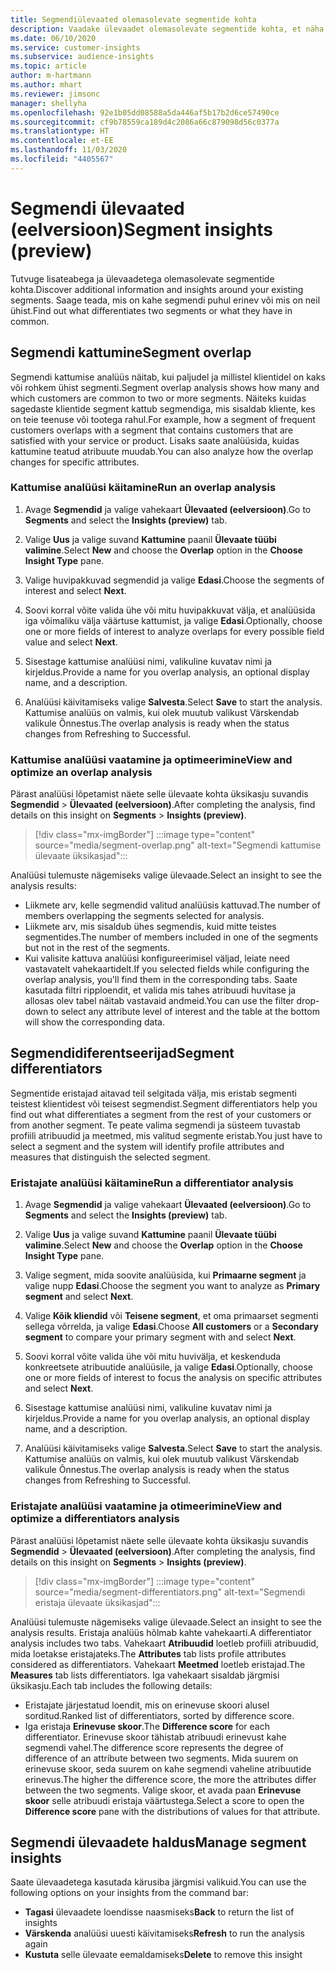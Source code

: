 ```yaml
---
title: Segmendiülevaated olemasolevate segmentide kohta
description: Vaadake ülevaadet olemasolevate segmentide kohta, et näha erinevusi ja sarnasusi.
ms.date: 06/10/2020
ms.service: customer-insights
ms.subservice: audience-insights
ms.topic: article
author: m-hartmann
ms.author: mhart
ms.reviewer: jimsonc
manager: shellyha
ms.openlocfilehash: 92e1b05dd08588a5da446af5b17b2d6ce57490ce
ms.sourcegitcommit: cf9b78559ca189d4c2086a66c879098d56c0377a
ms.translationtype: HT
ms.contentlocale: et-EE
ms.lasthandoff: 11/03/2020
ms.locfileid: "4405567"
---
```

# <a name="segment-insights-preview"></a><span data-ttu-id="bc910-103">Segmendi ülevaated (eelversioon)</span><span class="sxs-lookup"><span data-stu-id="bc910-103">Segment insights (preview)</span></span>

<span data-ttu-id="bc910-104">Tutvuge lisateabega ja ülevaadetega olemasolevate segmentide kohta.</span><span class="sxs-lookup"><span data-stu-id="bc910-104">Discover additional information and insights around your existing segments.</span></span> <span data-ttu-id="bc910-105">Saage teada, mis on kahe segmendi puhul erinev või mis on neil ühist.</span><span class="sxs-lookup"><span data-stu-id="bc910-105">Find out what differentiates two segments or what they have in common.</span></span>

## <a name="segment-overlap"></a><span data-ttu-id="bc910-106">Segmendi kattumine</span><span class="sxs-lookup"><span data-stu-id="bc910-106">Segment overlap</span></span>

<span data-ttu-id="bc910-107">Segmendi kattumise analüüs näitab, kui paljudel ja millistel klientidel on kaks või rohkem ühist segmenti.</span><span class="sxs-lookup"><span data-stu-id="bc910-107">Segment overlap analysis shows how many and which customers are common to two or more segments.</span></span> <span data-ttu-id="bc910-108">Näiteks kuidas sagedaste klientide segment kattub segmendiga, mis sisaldab kliente, kes on teie teenuse või tootega rahul.</span><span class="sxs-lookup"><span data-stu-id="bc910-108">For example, how a segment of frequent customers overlaps with a segment that contains customers that are satisfied with your service or product.</span></span>
<span data-ttu-id="bc910-109">Lisaks saate analüüsida, kuidas kattumine teatud atribuute muudab.</span><span class="sxs-lookup"><span data-stu-id="bc910-109">You can also analyze how the overlap changes for specific attributes.</span></span>

### <a name="run-an-overlap-analysis"></a><span data-ttu-id="bc910-110">Kattumise analüüsi käitamine</span><span class="sxs-lookup"><span data-stu-id="bc910-110">Run an overlap analysis</span></span>

1. <span data-ttu-id="bc910-111">Avage **Segmendid** ja valige vahekaart **Ülevaated (eelversioon)**.</span><span class="sxs-lookup"><span data-stu-id="bc910-111">Go to **Segments** and select the **Insights (preview)** tab.</span></span>

1. <span data-ttu-id="bc910-112">Valige **Uus** ja valige suvand **Kattumine** paanil **Ülevaate tüübi valimine**.</span><span class="sxs-lookup"><span data-stu-id="bc910-112">Select **New** and choose the **Overlap** option in the **Choose Insight Type** pane.</span></span>

1. <span data-ttu-id="bc910-113">Valige huvipakkuvad segmendid ja valige **Edasi**.</span><span class="sxs-lookup"><span data-stu-id="bc910-113">Choose the segments of interest and select **Next**.</span></span>

1. <span data-ttu-id="bc910-114">Soovi korral võite valida ühe või mitu huvipakkuvat välja, et analüüsida iga võimaliku välja väärtuse kattumist, ja valige **Edasi**.</span><span class="sxs-lookup"><span data-stu-id="bc910-114">Optionally, choose one or more fields of interest to analyze overlaps for every possible field value and select **Next**.</span></span>

1. <span data-ttu-id="bc910-115">Sisestage kattumise analüüsi nimi, valikuline kuvatav nimi ja kirjeldus.</span><span class="sxs-lookup"><span data-stu-id="bc910-115">Provide a name for you overlap analysis, an optional display name, and a description.</span></span>

1. <span data-ttu-id="bc910-116">Analüüsi käivitamiseks valige **Salvesta**.</span><span class="sxs-lookup"><span data-stu-id="bc910-116">Select **Save** to start the analysis.</span></span> <span data-ttu-id="bc910-117">Kattumise analüüs on valmis, kui olek muutub valikust Värskendab valikule Õnnestus.</span><span class="sxs-lookup"><span data-stu-id="bc910-117">The overlap analysis is ready when the status changes from Refreshing to Successful.</span></span>

### <a name="view-and-optimize-an-overlap-analysis"></a><span data-ttu-id="bc910-118">Kattumise analüüsi vaatamine ja optimeerimine</span><span class="sxs-lookup"><span data-stu-id="bc910-118">View and optimize an overlap analysis</span></span>

<span data-ttu-id="bc910-119">Pärast analüüsi lõpetamist näete selle ülevaate kohta üksikasju suvandis **Segmendid** > **Ülevaated (eelversioon)**.</span><span class="sxs-lookup"><span data-stu-id="bc910-119">After completing the analysis, find details on this insight on **Segments** > **Insights (preview)**.</span></span>

> [!div class="mx-imgBorder"]
> :::image type="content" source="media/segment-overlap.png" alt-text="Segmendi kattumise ülevaate üksikasjad":::

<span data-ttu-id="bc910-121">Analüüsi tulemuste nägemiseks valige ülevaade.</span><span class="sxs-lookup"><span data-stu-id="bc910-121">Select an insight to see the analysis results:</span></span>

- <span data-ttu-id="bc910-122">Liikmete arv, kelle segmendid valitud analüüsis kattuvad.</span><span class="sxs-lookup"><span data-stu-id="bc910-122">The number of members overlapping the segments selected for analysis.</span></span>
- <span data-ttu-id="bc910-123">Liikmete arv, mis sisaldub ühes segmendis, kuid mitte teistes segmentides.</span><span class="sxs-lookup"><span data-stu-id="bc910-123">The number of members included in one of the segments but not in the rest of the segments.</span></span>
- <span data-ttu-id="bc910-124">Kui valisite kattuva analüüsi konfigureerimisel väljad, leiate need vastavatelt vahekaartidelt.</span><span class="sxs-lookup"><span data-stu-id="bc910-124">If you selected fields while configuring the overlap analysis, you'll find them in the corresponding tabs.</span></span> <span data-ttu-id="bc910-125">Saate kasutada filtri ripploendit, et valida mis tahes atribuudi huvitase ja allosas olev tabel näitab vastavaid andmeid.</span><span class="sxs-lookup"><span data-stu-id="bc910-125">You can use the filter drop-down to select any attribute level of interest and the table at the bottom will show the corresponding data.</span></span>

## <a name="segment-differentiators"></a><span data-ttu-id="bc910-126">Segmendidiferentseerijad</span><span class="sxs-lookup"><span data-stu-id="bc910-126">Segment differentiators</span></span>

<span data-ttu-id="bc910-127">Segmentide eristajad aitavad teil selgitada välja, mis eristab segmenti teistest klientidest või teisest segmendist.</span><span class="sxs-lookup"><span data-stu-id="bc910-127">Segment differentiators help you find out what differentiates a segment from the rest of your customers or from another segment.</span></span> <span data-ttu-id="bc910-128">Te peate valima segmendi ja süsteem tuvastab profiili atribuudid ja meetmed, mis valitud segmente eristab.</span><span class="sxs-lookup"><span data-stu-id="bc910-128">You just have to select a segment and the system will identify profile attributes and measures that distinguish the selected segment.</span></span>

### <a name="run-a-differentiator-analysis"></a><span data-ttu-id="bc910-129">Eristajate analüüsi käitamine</span><span class="sxs-lookup"><span data-stu-id="bc910-129">Run a differentiator analysis</span></span>

1. <span data-ttu-id="bc910-130">Avage **Segmendid** ja valige vahekaart **Ülevaated (eelversioon)**.</span><span class="sxs-lookup"><span data-stu-id="bc910-130">Go to **Segments** and select the **Insights (preview)** tab.</span></span>

1. <span data-ttu-id="bc910-131">Valige **Uus** ja valige suvand **Kattumine** paanil **Ülevaate tüübi valimine**.</span><span class="sxs-lookup"><span data-stu-id="bc910-131">Select **New** and choose the **Overlap** option in the **Choose Insight Type** pane.</span></span>

1. <span data-ttu-id="bc910-132">Valige segment, mida soovite analüüsida, kui **Primaarne segment** ja valige nupp **Edasi**.</span><span class="sxs-lookup"><span data-stu-id="bc910-132">Choose the segment you want to analyze as **Primary segment** and select **Next**.</span></span>

1. <span data-ttu-id="bc910-133">Valige **Kõik kliendid** või **Teisene segment**, et oma primaarset segmenti sellega võrrelda, ja valige **Edasi**.</span><span class="sxs-lookup"><span data-stu-id="bc910-133">Choose **All customers** or a **Secondary segment** to compare your primary segment with and select **Next**.</span></span>

1. <span data-ttu-id="bc910-134">Soovi korral võite valida ühe või mitu huvivälja, et keskenduda konkreetsete atribuutide analüüsile, ja valige **Edasi**.</span><span class="sxs-lookup"><span data-stu-id="bc910-134">Optionally, choose one or more fields of interest to focus the analysis on specific attributes and select **Next**.</span></span>

1. <span data-ttu-id="bc910-135">Sisestage kattumise analüüsi nimi, valikuline kuvatav nimi ja kirjeldus.</span><span class="sxs-lookup"><span data-stu-id="bc910-135">Provide a name for you overlap analysis, an optional display name, and a description.</span></span>

1. <span data-ttu-id="bc910-136">Analüüsi käivitamiseks valige **Salvesta**.</span><span class="sxs-lookup"><span data-stu-id="bc910-136">Select **Save** to start the analysis.</span></span> <span data-ttu-id="bc910-137">Kattumise analüüs on valmis, kui olek muutub valikust Värskendab valikule Õnnestus.</span><span class="sxs-lookup"><span data-stu-id="bc910-137">The overlap analysis is ready when the status changes from Refreshing to Successful.</span></span>

### <a name="view-and-optimize-a-differentiators-analysis"></a><span data-ttu-id="bc910-138">Eristajate analüüsi vaatamine ja otimeerimine</span><span class="sxs-lookup"><span data-stu-id="bc910-138">View and optimize a differentiators analysis</span></span>

<span data-ttu-id="bc910-139">Pärast analüüsi lõpetamist näete selle ülevaate kohta üksikasju suvandis **Segmendid** > **Ülevaated (eelversioon)**.</span><span class="sxs-lookup"><span data-stu-id="bc910-139">After completing the analysis, find details on this insight on **Segments** > **Insights (preview)**.</span></span>

> [!div class="mx-imgBorder"]
> :::image type="content" source="media/segment-differentiators.png" alt-text="Segmendi eristaja ülevaate üksikasjad":::

<span data-ttu-id="bc910-141">Analüüsi tulemuste nägemiseks valige ülevaade.</span><span class="sxs-lookup"><span data-stu-id="bc910-141">Select an insight to see the analysis results.</span></span> <span data-ttu-id="bc910-142">Eristaja analüüs hõlmab kahte vahekaarti.</span><span class="sxs-lookup"><span data-stu-id="bc910-142">A differentiator analysis includes two tabs.</span></span> <span data-ttu-id="bc910-143">Vahekaart **Atribuudid** loetleb profiili atribuudid, mida loetakse eristajateks.</span><span class="sxs-lookup"><span data-stu-id="bc910-143">The **Attributes** tab lists profile attributes considered as differentiators.</span></span> <span data-ttu-id="bc910-144">Vahekaart **Meetmed** loetleb eristajad.</span><span class="sxs-lookup"><span data-stu-id="bc910-144">The **Measures** tab lists differentiators.</span></span> <span data-ttu-id="bc910-145">Iga vahekaart sisaldab järgmisi üksikasju.</span><span class="sxs-lookup"><span data-stu-id="bc910-145">Each tab includes the following details:</span></span>

- <span data-ttu-id="bc910-146">Eristajate järjestatud loendit, mis on erinevuse skoori alusel sorditud.</span><span class="sxs-lookup"><span data-stu-id="bc910-146">Ranked list of differentiators, sorted by difference score.</span></span>
- <span data-ttu-id="bc910-147">Iga eristaja **Erinevuse skoor**.</span><span class="sxs-lookup"><span data-stu-id="bc910-147">The **Difference score** for each differentiator.</span></span> <span data-ttu-id="bc910-148">Erinevuse skoor tähistab atribuudi erinevust kahe segmendi vahel.</span><span class="sxs-lookup"><span data-stu-id="bc910-148">The difference score represents the degree of difference of an attribute between two segments.</span></span> <span data-ttu-id="bc910-149">Mida suurem on erinevuse skoor, seda suurem on kahe segmendi vaheline atribuutide erinevus.</span><span class="sxs-lookup"><span data-stu-id="bc910-149">The higher the difference score, the more the attributes differ between the two segments.</span></span> <span data-ttu-id="bc910-150">Valige skoor, et avada paan **Erinevuse skoor** selle atribuudi eristaja väärtustega.</span><span class="sxs-lookup"><span data-stu-id="bc910-150">Select a score to open the **Difference score** pane with the distributions of values for that attribute.</span></span>

## <a name="manage-segment-insights"></a><span data-ttu-id="bc910-151">Segmendi ülevaadete haldus</span><span class="sxs-lookup"><span data-stu-id="bc910-151">Manage segment insights</span></span>

<span data-ttu-id="bc910-152">Saate ülevaadetega kasutada kärusiba järgmisi valikuid.</span><span class="sxs-lookup"><span data-stu-id="bc910-152">You can use the following options on your insights from the command bar:</span></span>

- <span data-ttu-id="bc910-153">**Tagasi** ülevaadete loendisse naasmiseks</span><span class="sxs-lookup"><span data-stu-id="bc910-153">**Back** to return the list of insights</span></span>
- <span data-ttu-id="bc910-154">**Värskenda** analüüsi uuesti käivitamiseks</span><span class="sxs-lookup"><span data-stu-id="bc910-154">**Refresh** to run the analysis again</span></span>
- <span data-ttu-id="bc910-155">**Kustuta** selle ülevaate eemaldamiseks</span><span class="sxs-lookup"><span data-stu-id="bc910-155">**Delete** to remove this insight</span></span>
